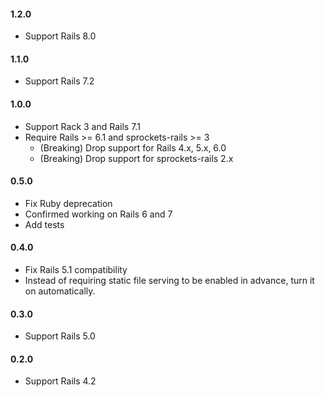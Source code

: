 #### 1.2.0

- Support Rails 8.0


#### 1.1.0

- Support Rails 7.2


#### 1.0.0

- Support Rack 3 and Rails 7.1
- Require Rails >= 6.1 and sprockets-rails >= 3
  - (Breaking) Drop support for Rails 4.x, 5.x, 6.0
  - (Breaking) Drop support for sprockets-rails 2.x


#### 0.5.0

- Fix Ruby deprecation
- Confirmed working on Rails 6 and 7
- Add tests


#### 0.4.0

- Fix Rails 5.1 compatibility
- Instead of requiring static file serving to be enabled in advance, turn it on
  automatically.


#### 0.3.0

- Support Rails 5.0


#### 0.2.0

- Support Rails 4.2
